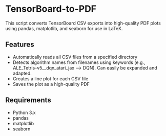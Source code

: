 # TensorBoard-to-PDF

This script converts TensorBoard CSV exports into high-quality PDF plots using pandas, matplotlib, and seaborn for use in LaTeX.

## Features

- Automatically reads all CSV files from a specified directory
- Detects algorithm names from filenames using keywords (e.g., ALE_Tetris-v5__dqn_atari_jax --> DQN). Can easily be expanded and adapted.
- Creates a line plot for each CSV file
- Saves the plot as a high-quality PDF

## Requirements

- Python 3.x
- pandas
- matplotlib
- seaborn
